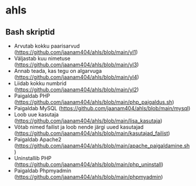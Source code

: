 # ahls
## Bash skriptid
* Arvutab kokku paarisarvud (https://github.com/jaanam404/ahls/blob/main/yl1)
* Väljastab kuu nimetuse (https://github.com/jaanam404/ahls/blob/main/yl3)
* Annab teada, kas tegu on algarvuga (https://github.com/jaanam404/ahls/blob/main/yl4)
* Liidab kokku numbrid (https://github.com/jaanam404/ahls/blob/main/yl2)
* Paigaldab PHP (https://github.com/jaanam404/ahls/blob/main/php_paigaldus.sh)
* Paigaldab MySQL (https://github.com/jaanam404/ahls/blob/main/mysql)
* Loob uue kasutaja (https://github.com/jaanam404/ahls/blob/main/lisa_kasutaja)
* Võtab nimed failist ja loob nende järgi uued kasutajad (https://github.com/jaanam404/ahls/blob/main/kasutajad_failist)
* Paigaldab Apache2 (https://github.com/jaanam404/ahls/blob/main/apache_paigaldamine.sh)
* Uninstallib PHP (https://github.com/jaanam404/ahls/blob/main/php_uninstall)
* Paigaldab Phpmyadmin (https://github.com/jaanam404/ahls/blob/main/phpmyadmin)
